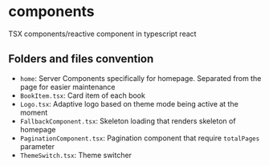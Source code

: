 # components

TSX components/reactive component in typescript react

## Folders and files convention

- `home`: Server Components specifically for homepage. Separated from the page for easier maintenance
- `BookItem.tsx`: Card item of each book
- `Logo.tsx`: Adaptive logo based on theme mode being active at the moment
- `FallbackComponent.tsx`: Skeleton loading that renders skeleton of homepage
- `PaginationComponent.tsx`: Pagination component that require `totalPages` parameter
- `ThemeSwitch.tsx`: Theme switcher
